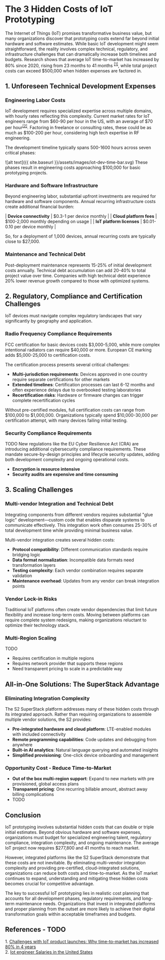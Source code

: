 # **The 3 Hidden Costs of IoT Prototyping**

The Internet of Things (IoT) promises transformative business value, but many organizations discover that prototyping costs extend far beyond initial hardware and software estimates. While basic IoT development might seem straightforward, the reality involves complex technical, regulatory, and infrastructure challenges that can dramatically increase both timelines and budgets. Research shows that average IoT time-to-market has increased by 80% since 2020, rising from 23 months to 41 months <sup>[[1]](#1)</sup>, while total project costs can exceed \$500,000 when hidden expenses are factored in.

## 1. Unforeseen Technical Development Expenses

### Engineering Labor Costs

IoT development requires specialized expertise across multiple domains, with hourly rates reflecting this complexity. Current market rates for IoT engineers range from \$60-90 per hour in the US, with an average of \$70 per hour<sup>[[2]](#2)</sup>. Factoring in freelance or consulting rates, these could be as much as \$100-200 per hour, considering high tech expertise in RF engineering.

The development timeline typically spans 500-1600 hours across seven critical phases:
<!-- 
| Task | Duration (hours) |
| --- | --- |
| Requirements & Design | 40-120 |
| Hardware Integration | 60-160 |
| Software Development | 200-600 |
| Testing & Validation | 40-120 |
| Integration & Glue Logic | 100-300 |
| Regulatory Compliance | 80-240 |
| Deployment & Setup | 40-120 | 
-->
![alt text]({{ site.baseurl }}/assets/images/iot-dev-time-bar.svg)
These phases result in engineering costs approaching \$100,000 for basic prototyping projects.

### Hardware and Software Infrastructure

Beyond engineering labor, substantial upfront investments are required for hardware and software components. Annual recurring infrastructure costs create additional financial burden:

| **Device connectivity** | \$0.3-1 per device monthly |
| **Cloud platform fees** | \$100-2,000 monthly depending on usage |
| **IoT platform licenses** | \$0.01-0.10 per device monthly |

So, for a deployment of 1,000 devices, annual recurring costs are typically close to \$27,000.

### Maintenance and Technical Debt

Post-deployment maintenance represents 15-25% of initial development costs annually. Technical debt accumulation can add 20-40% to total project value over time. Companies with high technical debt experience 20% lower revenue growth compared to those with optimized systems.

## 2. Regulatory, Compliance and Certification Challenges

IoT devices must navigate complex regulatory landscapes that vary significantly by geography and application. 

### Radio Frequency Compliance Requirements
FCC certification for basic devices costs \$3,000-5,000, while more complex intentional radiators can require \$40,000 or more. European CE marking adds \$5,000-25,000 to certification costs.

The certification process presents several critical challenges:

- **Multi-jurisdiction requirements**: Devices approved in one country require separate certifications for other markets
- **Extended timelines**: Certification processes can last 6-12 months and often experience delays due to overbooked testing laboratories
- **Recertification risks**: Hardware or firmware changes can trigger complete recertification cycles

Without pre-certified modules, full certification costs can range from \$100,000 to \$1,000,000. Organizations typically spend \$10,000-30,000 per certification attempt, with many devices failing initial testing.

### Security Compliance Requirements
TODO
New regulations like the EU Cyber Resilience Act (CRA) are introducing additional cybersecurity compliance requirements. These mandate secure-by-design principles and lifecycle security updates, adding both development complexity and ongoing operational costs.

- **Encryption is resource intensive**
- **Security audits are expensive and time consuming**

## 3. Scaling Challenges

### Multi-vendor Integration and Technical Debt

Integrating components from different vendors requires substantial "glue logic" development—custom code that enables disparate systems to communicate effectively. This integration work often consumes 25-30% of total development time while providing minimal business value.

Multi-vendor integration creates several hidden costs:

- **Protocol compatibility**: Different communication standards require bridging logic
- **Data format normalization**: Incompatible data formats need transformation layers
- **Testing complexity**: Each vendor combination requires separate validation
- **Maintenance overhead**: Updates from any vendor can break integration points

### Vendor Lock-in Risks

Traditional IoT platforms often create vendor dependencies that limit future flexibility and increase long-term costs. Moving between platforms can require complete system redesigns, making organizations reluctant to optimize their technology stack.

### Multi-Region Scaling
TODO
- Requires certification in multiple regions
- Requires network provider that supports these regions
- Need transparent pricing to scale in a predictable way

## All-in-One Solutions: The SuperStack Advantage

### Eliminating Integration Complexity

The S2 SuperStack platform addresses many of these hidden costs through its integrated approach. Rather than requiring organizations to assemble multiple vendor solutions, the S2 provides:

- **Pre-integrated hardware and cloud platform**: LTE-enabled modules with included connectivity
- **Remote programming capabilities**: Code updates and debugging from anywhere
- **Built-in AI analytics**: Natural language querying and automated insights
- **Simplified provisioning**: One-click device onboarding and management

### Opportunity Cost - Reduce Time-to-Market
- **Out of the box multi-region support**: Expand to new markets with pre provisioned, global access plans
- **Transparent pricing**: One recurring billable amount, abstract away billing complications
- TODO

## Conclusion

IoT prototyping involves substantial hidden costs that can double or triple initial estimates. Beyond obvious hardware and software expenses, organizations must budget for specialized engineering talent, regulatory compliance, integration complexity, and ongoing maintenance. The average IoT project now requires \$277,800 and 41 months to reach market.

However, integrated platforms like the S2 SuperStack demonstrate that these costs are not inevitable. By eliminating multi-vendor integration complexity and providing pre-certified, cloud-integrated solutions, organizations can reduce both costs and time-to-market. As the IoT market continues to expand, understanding and mitigating these hidden costs becomes crucial for competitive advantage.

The key to successful IoT prototyping lies in realistic cost planning that accounts for all development phases, regulatory requirements, and long-term maintenance needs. Organizations that invest in integrated platforms and proper planning from the outset are more likely to achieve their digital transformation goals within acceptable timeframes and budgets.

## References - TODO
<a id="1">1.</a> [Challenges with IoT product launches: Why time-to-market has increased 80% in 4 years](https://iot-analytics.com/challenges-iot-product-launches-why-time-to-market-has-increased-80-percent-in-4-years/) \
<a id="2">2.</a> [Iot engineer Salaries in the United States](https://jooble.org/salary/iot-engineer)